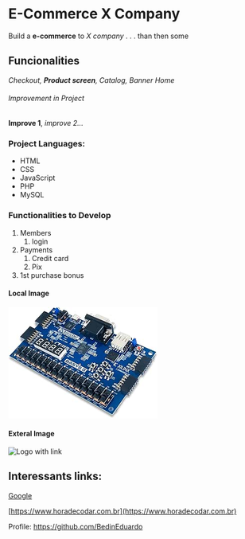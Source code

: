 # E-Commerce X Company

Build a **e-commerce** to *X company* . . . than then some

## Funcionalities

_Checkout, **Product screen**, Catalog, Banner Home_


###### Improvement in Project

__Improve 1__, _improve 2..._


### Project Languages:
* HTML
* CSS
* JavaScript
* PHP
* MySQL

### Functionalities to Develop
1. Members
	1. login
2. Payments
	1. Credit card
	2. Pix
3. 1st purchase bonus

#### Local Image 

![FPGA](img/FPGA.jpg)

#### Exteral Image
![Logo with link](https://www.ml4devs.com/images/illustrations/ml-lifecycle-model-development.webp)

## Interessants links:

[Google](https://www.google.com)

[https://www.horadecodar.com.br](https://www.horadecodar.com.br)

Profile: https://github.com/BedinEduardo